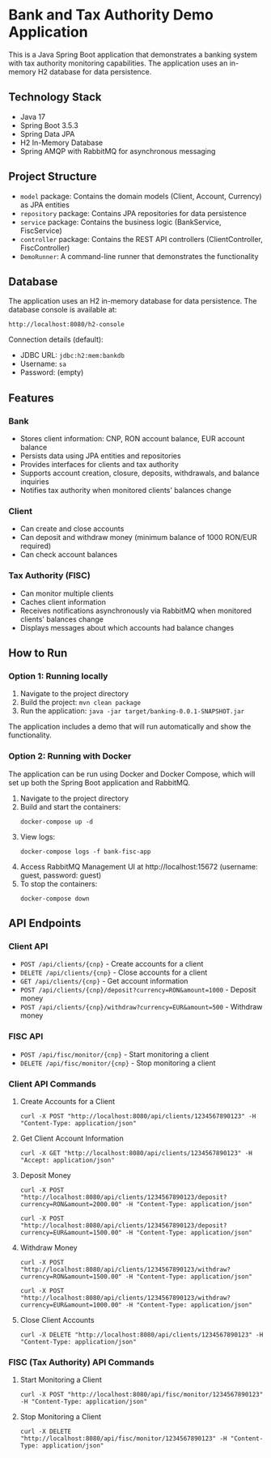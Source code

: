 # Bank and Tax Authority Demo Application

This is a Java Spring Boot application that demonstrates a banking system with tax authority monitoring capabilities. The application uses an in-memory H2 database for data persistence.

## Technology Stack

- Java 17
- Spring Boot 3.5.3
- Spring Data JPA
- H2 In-Memory Database
- Spring AMQP with RabbitMQ for asynchronous messaging

## Project Structure

- `model` package: Contains the domain models (Client, Account, Currency) as JPA entities
- `repository` package: Contains JPA repositories for data persistence
- `service` package: Contains the business logic (BankService, FiscService)
- `controller` package: Contains the REST API controllers (ClientController, FiscController)
- `DemoRunner`: A command-line runner that demonstrates the functionality

## Database

The application uses an H2 in-memory database for data persistence. The database console is available at:

```
http://localhost:8080/h2-console
```

Connection details (default):
- JDBC URL: `jdbc:h2:mem:bankdb`
- Username: `sa`
- Password: (empty)

## Features

### Bank
- Stores client information: CNP, RON account balance, EUR account balance
- Persists data using JPA entities and repositories
- Provides interfaces for clients and tax authority
- Supports account creation, closure, deposits, withdrawals, and balance inquiries
- Notifies tax authority when monitored clients' balances change

### Client
- Can create and close accounts
- Can deposit and withdraw money (minimum balance of 1000 RON/EUR required)
- Can check account balances

### Tax Authority (FISC)
- Can monitor multiple clients
- Caches client information
- Receives notifications asynchronously via RabbitMQ when monitored clients' balances change
- Displays messages about which accounts had balance changes

## How to Run

### Option 1: Running locally

1. Navigate to the project directory
2. Build the project: `mvn clean package`
3. Run the application: `java -jar target/banking-0.0.1-SNAPSHOT.jar`

The application includes a demo that will run automatically and show the functionality.

### Option 2: Running with Docker

The application can be run using Docker and Docker Compose, which will set up both the Spring Boot application and RabbitMQ.

1. Navigate to the project directory
2. Build and start the containers:
   ```
   docker-compose up -d
   ```
3. View logs:
   ```
   docker-compose logs -f bank-fisc-app
   ```
4. Access RabbitMQ Management UI at http://localhost:15672 (username: guest, password: guest)
5. To stop the containers:
   ```
   docker-compose down
   ```

## API Endpoints

### Client API
- `POST /api/clients/{cnp}` - Create accounts for a client
- `DELETE /api/clients/{cnp}` - Close accounts for a client
- `GET /api/clients/{cnp}` - Get account information
- `POST /api/clients/{cnp}/deposit?currency=RON&amount=1000` - Deposit money
- `POST /api/clients/{cnp}/withdraw?currency=EUR&amount=500` - Withdraw money

### FISC API
- `POST /api/fisc/monitor/{cnp}` - Start monitoring a client
- `DELETE /api/fisc/monitor/{cnp}` - Stop monitoring a client

### Client API Commands
1. Create Accounts for a Client   
   ```
   curl -X POST "http://localhost:8080/api/clients/1234567890123" -H "Content-Type: application/json"
   ```
2. Get Client Account Information
   ```
   curl -X GET "http://localhost:8080/api/clients/1234567890123" -H "Accept: application/json"
   ```
3. Deposit Money   
   
   ```
   curl -X POST "http://localhost:8080/api/clients/1234567890123/deposit?currency=RON&amount=2000.00" -H "Content-Type: application/json"
   ```
   ```
   curl -X POST "http://localhost:8080/api/clients/1234567890123/deposit?currency=EUR&amount=1500.00" -H "Content-Type: application/json"
   ```
4. Withdraw Money
   ```
   curl -X POST "http://localhost:8080/api/clients/1234567890123/withdraw?currency=RON&amount=1500.00" -H "Content-Type: application/json"
   ```
   ```
   curl -X POST "http://localhost:8080/api/clients/1234567890123/withdraw?currency=EUR&amount=1000.00" -H "Content-Type: application/json"
   ```
5. Close Client Accounts
   ```
   curl -X DELETE "http://localhost:8080/api/clients/1234567890123" -H "Content-Type: application/json"
   ```
   
### FISC (Tax Authority) API Commands
1. Start Monitoring a Client
   ```
   curl -X POST "http://localhost:8080/api/fisc/monitor/1234567890123" -H "Content-Type: application/json"
   ```
2. Stop Monitoring a Client
   ```
   curl -X DELETE "http://localhost:8080/api/fisc/monitor/1234567890123" -H "Content-Type: application/json"
   ```